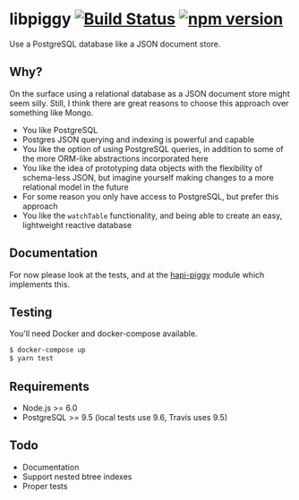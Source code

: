 # libpiggy [![Build Status](https://travis-ci.org/mshick/libpiggy.svg?branch=master)](https://travis-ci.org/mshick/libpiggy) [![npm version](https://badge.fury.io/js/libpiggy.svg)](https://badge.fury.io/js/libpiggy)
Use a PostgreSQL database like a JSON document store.

## Why?

On the surface using a relational database as a JSON document store might seem silly. Still, I think there are great reasons to choose this approach over something like Mongo.

* You like PostgreSQL
* Postgres JSON querying and indexing is powerful and capable
* You like the option of using PostgreSQL queries, in addition to some of the more ORM-like abstractions incorporated here
* You like the idea of prototyping data objects with the flexibility of schema-less JSON, but imagine yourself making changes to a more relational model in the future
* For some reason you only have access to PostgreSQL, but prefer this approach
* You like the `watchTable` functionality, and being able to create an easy, lightweight reactive database

## Documentation

For now please look at the tests, and at the [hapi-piggy](https://github.com/mshick/hapi-piggy) module which implements this.

## Testing

You'll need Docker and docker-compose available.

```sh
$ docker-compose up
$ yarn test
```

## Requirements

* Node.js >= 6.0
* PostgreSQL >= 9.5 (local tests use 9.6, Travis uses 9.5)

## Todo

* Documentation
* Support nested btree indexes
* Proper tests
